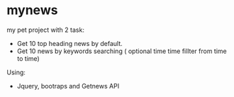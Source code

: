 # mynews
my pet project with 2 task:
- Get 10 top heading news by default.
- Get 10 news by keywords searching ( optional time time fillter from time to time)

Using:
- Jquery, bootraps and Getnews API
